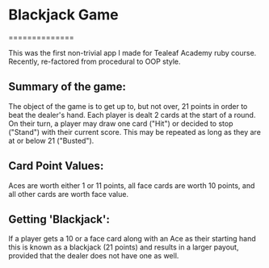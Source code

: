 <h1>Blackjack Game</h1>
==============

This was the first non-trivial app I made for Tealeaf Academy ruby course. Recently, re-factored from procedural to OOP style.

<h2>Summary of the game:</h2>
The object of the game is to get up to, but not over, 21 points in order to beat the dealer's hand. Each player is dealt 2 cards at the start of a round. On their turn, a player may draw one card ("Hit") or decided to stop ("Stand") with their current score. This may be repeated as long as they are at or below 21 ("Busted").

<h2>Card Point Values:</h2>
Aces are worth either 1 or 11 points, all face cards are worth 10 points, and all other cards are worth face value.

<h2>Getting 'Blackjack':</h2>
If a player gets a 10 or a face card along with an Ace as their starting hand this is known as a blackjack (21 points) and results in a larger payout, provided that the dealer does not have one as well.

